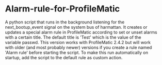 Alarm-rule-for-ProfileMatic
===========================

A python script that runs in the background listening for the next_bootup_event signal on the system bus of harmattan. It creates or updates a special alarm rule in ProfileMatic according to set or unset alarms with a certain title. The default title is 'Test' which is the value of the variable passwd. This version works with ProfileMatic 2.4.2 but will work with older (and most probably newer) versions if you create a rule named 'Alarm rule' before starting the script. To make this run automatically on startup, add the script to the default rule as custom action.
